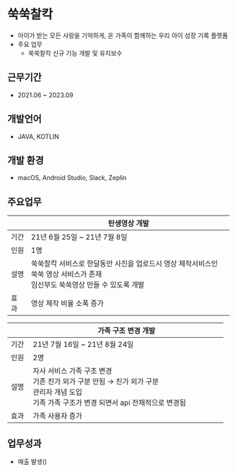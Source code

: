 # 쑥쑥찰칵
- 아이가 받는 모든 사랑을 기억하게, 온 가족이 함께하는 우리 아이 성장 기록 플랫폼
- 주요 업무
  - 쑥쑥찰칵 신규 기능 개발 및 유지보수

## 근무기간
- 2021.06 ~ 2023.09

## 개발언어
- JAVA, KOTLIN

## 개발 환경
- macOS, Android Studio, Slack, Zeplin

## 주요업무
  ||탄생영상 개발|
  |---|------|
  |기간|21년 6월 25일 ~ 21년 7월 8일|
  |인원|1명|
  |설명|쑥쑥찰칵 서비스로 한달동안 사진을 업로드시 영상 제작서비스인 쑥쑥 영상 서비스가 존재</br> 임신부도 쑥쑥영상 만들 수 있도록 개발|
  |효과&nbsp;|영상 제작 비율 소폭 증가&nbsp;&nbsp;&nbsp;&nbsp;&nbsp;&nbsp;|

  ||가족 구조 변경 개발|
  |---|------|
  |기간|21년 7월 16일 ~ 21년 8월 24일|
  |인원|2명|
  |설명|자사 서비스 가족 구조 변경</br>기존 친가 외가 구분 안됨 → 친가 외가 구분<br/>관리자 개념 도입</br>기족 가족 구조가 변경 되면서 api 전채적으로 변경됨&nbsp;&nbsp;&nbsp;&nbsp;&nbsp;&nbsp;&nbsp;&nbsp;&nbsp;&nbsp;&nbsp;&nbsp;&nbsp;&nbsp;&nbsp;&nbsp;&nbsp;&nbsp;|
  |효과&nbsp;|가족 사용자 증가|

## 업무성과
 - 매출 발생()

